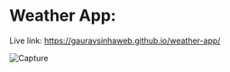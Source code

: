 # Weather App:



 Live link: https://gauravsinhaweb.github.io/weather-app/

![Capture](https://user-images.githubusercontent.com/75125943/104107432-1c8cad00-52e2-11eb-98cb-6cd709e5827a.PNG)
